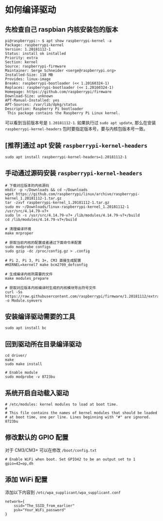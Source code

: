 如何编译驱动
============

## 先检查自己 raspbian 内核安装包的版本

```
pi@raspberrypi:~ $ apt show raspberrypi-kernel -a
Package: raspberrypi-kernel
Version: 1.20181112-1
Status: install ok installed
Priority: extra
Section: kernel
Source: raspberrypi-firmware
Maintainer: Serge Schneider <serge@raspberrypi.org>
Installed-Size: 118 MB
Provides: linux-image
Breaks: raspberrypi-bootloader (<< 1.20160324-1)
Replaces: raspberrypi-bootloader (<< 1.20160324-1)
Homepage: https://github.com/raspberrypi/firmware
Download-Size: unknown
APT-Manual-Installed: yes
APT-Sources: /var/lib/dpkg/status
Description: Raspberry Pi bootloader
 This package contains the Raspberry Pi Linux kernel.

```

可以看到当前版本号是 `1.20181112-1`.
如果执行过 `sudo apt update`, 那么在安装 `raspberrypi-kernel-headers` 包时要指定版本号，要与内核包版本号一致。


## [推荐]通过 apt 安装 `raspberrypi-kernel-headers`

```
sudo apt install raspberrypi-kernel-headers=1.20181112-1
```

## 手动通过源码安装 `raspberrypi-kernel-headers`

```
# 下载对应版本的内核源码 
mkdir -p ~/Downloads && cd ~/Downloads
wget https://github.com/raspberrypi/linux/archive/raspberrypi-kernel_1.20181112-1.tar.gz
tar -zxvf raspberrypi-kernel_1.20181112-1.tar.gz
sudo mv ~/Downloads/linux-raspberrypi-kernel_1.20181112-1 /usr/src/4.14.79-v7+
sudo ln -s /usr/src/4.14.79-v7+ /lib/modules/4.14.79-v7+/build
cd /lib/modules/4.14.79-v7+/build

# 清理编译环境
make mrproper

# 获取当前内核的配置或者通过下面命令来配置
sudo modprobe configs
sudo gzip -dc /proc/config.gz > .config

# Pi 2, Pi 3, Pi 3+, CM3 直接生成配置
#KERNEL=kernel7 make bcm2709_defconfig

# 生成编译内核所需要的文件
make modules_prepare

# 获取对应版本内核编译时生成的内核模块导出符号文件
curl -Ss https://raw.githubusercontent.com/raspberrypi/firmware/1.20181112/extra/Module7.symvers -o Module.symvers
```

## 安装编译驱动需要的工具

```
sudo apt install bc
```

## 回到驱动所在目录编译驱动

```
cd driver/
make 
sudo make install

# Enable module
sudo modprobe -v 8723bu
```

## 系统开启自动载入驱动 

```
# /etc/modules: kernel modules to load at boot time.
#
# This file contains the names of kernel modules that should be loaded
# at boot time, one per line. Lines beginning with "#" are ignored.
8723bu
```

## 修改默认的 GPIO 配置

对于 CM3/CM3+ 可以在修改 `/boot/config.txt` 

```
# Enable WiFi when boot. Set GPIO42 to be an output set to 1
gpio=42=op,dh
```

## 添加 WiFi 配置

添加以下内容到 `/etc/wpa_supplicant/wpa_supplicant.conf`

```
network={
    ssid="The_SSID_from_earlier"
    psk="Your_WiFi_password"
}
```
